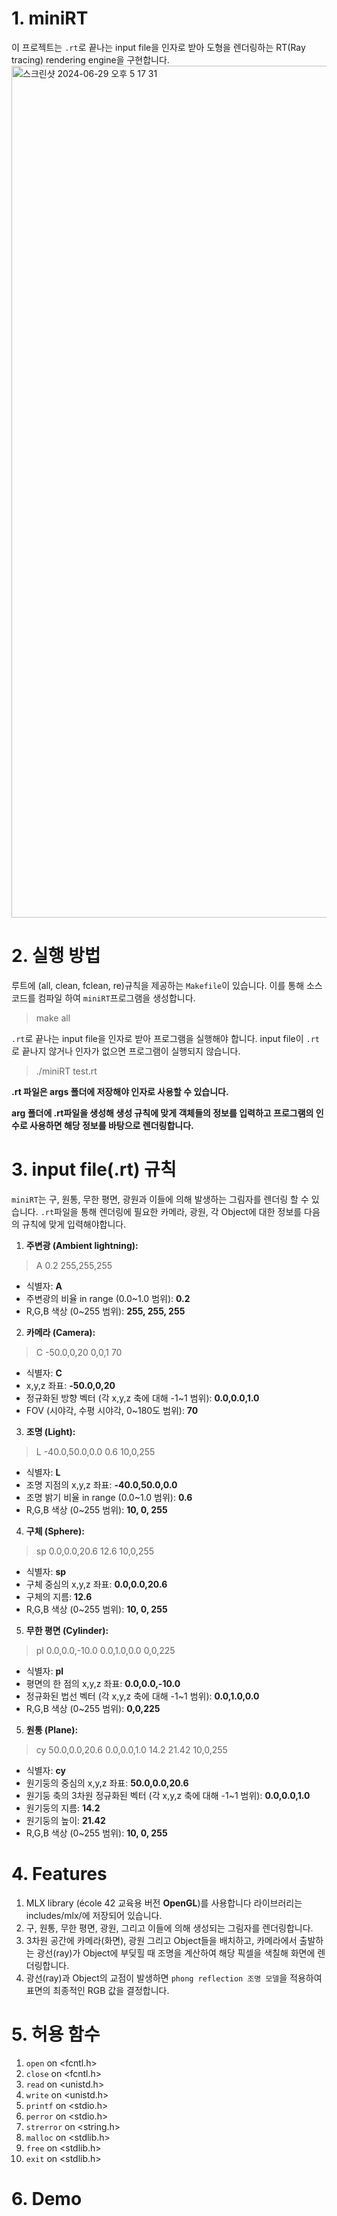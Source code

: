 # 1. miniRT

이 프로젝트는 `.rt`로 끝나는 input file을 인자로 받아 도형을 렌더링하는 RT(Ray tracing) rendering engine을 구현합니다.
<img width="1363" alt="스크린샷 2024-06-29 오후 5 17 31" src="https://github.com/gotjd7837/miniRT/assets/111740828/e9c4d1c1-581c-41f3-a56a-7a424409ca30">

# 2. 실행 방법

루트에 (all, clean, fclean, re)규칙을 제공하는 `Makefile`이 있습니다. 이를 통해 소스 코드를 컴파일 하여 `miniRT`프로그램을 생성합니다.
> make all

`.rt`로 끝나는 input file을 인자로 받아 프로그램을 실행해야 합니다. input file이 `.rt`로 끝나지 않거나 인자가 없으면 프로그램이 실행되지 않습니다.
> ./miniRT test.rt

**.rt 파일은 args 폴더에 저장해야 인자로 사용할 수 있습니다.**

**arg 폴더에 .rt파일을 생성해 생성 규칙에 맞게 객체들의 정보를 입력하고 프로그램의 인수로 사용하면 해당 정보를 바탕으로 렌더링합니다.**

# 3. input file(.rt) 규칙

`miniRT`는 구, 원통, 무한 평면, 광원과 이들에 의해 발생하는 그림자를 렌더링 할 수 있습니다.
`.rt`파일을 통해 렌더링에 필요한 카메라, 광원, 각 Object에 대한 정보를 다음의 규칙에 맞게 입력해야합니다. 

1. **주변광 (Ambient lightning):**
> A 0.2   255,255,255
- 식별자: **A**
- 주변광의 비율 in range (0.0~1.0 범위): **0.2**
- R,G,B 색상 (0~255 범위): **255, 255, 255**


2. **카메라 (Camera):**
> C -50.0,0,20   0,0,1   70
- 식별자: **C**
- x,y,z 좌표: **-50.0,0,20**
- 정규화된 방향 벡터 (각 x,y,z 축에 대해 -1~1 범위): **0.0,0.0,1.0**
- FOV (시야각, 수평 시야각, 0~180도 범위): **70**


3. **조명 (Light):**
> L -40.0,50.0,0.0   0.6   10,0,255
- 식별자: **L**
- 조명 지점의 x,y,z 좌표: **-40.0,50.0,0.0**
- 조명 밝기 비율 in range (0.0~1.0 범위): **0.6**
- R,G,B 색상 (0~255 범위): **10, 0, 255**


4. **구체 (Sphere):**
> sp 0.0,0.0,20.6   12.6   10,0,255
- 식별자: **sp**
- 구체 중심의 x,y,z 좌표: **0.0,0.0,20.6**
- 구체의 지름: **12.6**
- R,G,B 색상 (0~255 범위): **10, 0, 255**


5. **무한 평면 (Cylinder):**
> pl 0.0,0.0,-10.0   0.0,1.0,0.0   0,0,225
- 식별자: **pl**
- 평면의 한 점의 x,y,z 좌표: **0.0,0.0,-10.0**
- 정규화된 법선 벡터 (각 x,y,z 축에 대해 -1~1 범위): **0.0,1.0,0.0**
- R,G,B 색상 (0~255 범위): **0,0,225**


5. **원통 (Plane):**
> cy 50.0,0.0,20.6   0.0,0.0,1.0   14.2   21.42   10,0,255
- 식별자: **cy**
- 원기둥의 중심의 x,y,z 좌표: **50.0,0.0,20.6**
- 원기둥 축의 3차원 정규화된 벡터 (각 x,y,z 축에 대해 -1~1 범위): **0.0,0.0,1.0**
- 원기둥의 지름: **14.2**
- 원기둥의 높이: **21.42**
- R,G,B 색상 (0~255 범위): **10, 0, 255**


# 4. Features

1. MLX library (école 42 교육용 버전 **OpenGL**)를 사용합니다 라이브러리는 includes/mlx/에 저장되어 있습니다.
2. 구, 원통, 무한 평면, 광원, 그리고 이들에 의해 생성되는 그림자를 렌더링합니다.
3. 3차원 공간에 카메라(화면), 광원 그리고 Object들을 배치하고, 카메라에서 출발하는 광선(ray)가 Object에 부딪힐 때 조명을 계산하여 해당 픽셀을 색칠해 화면에 렌더링합니다.
4. 광선(ray)과 Object의 교점이 발생하면 `phong reflection 조명 모델`을 적용하여 표면의 최종적인 RGB 값을 결정합니다.

# 5. 허용 함수

1. `open` on \<fcntl.h>
2. `close` on \<fcntl.h>
3. `read` on \<unistd.h>
4. `write` on \<unistd.h>
5. `printf` on \<stdio.h>
6. `perror` on \<stdio.h>
7. `strerror` on \<string.h>
8. `malloc` on \<stdlib.h>
9. `free` on \<stdlib.h>
10. `exit` on \<stdlib.h>

# 6. Demo

